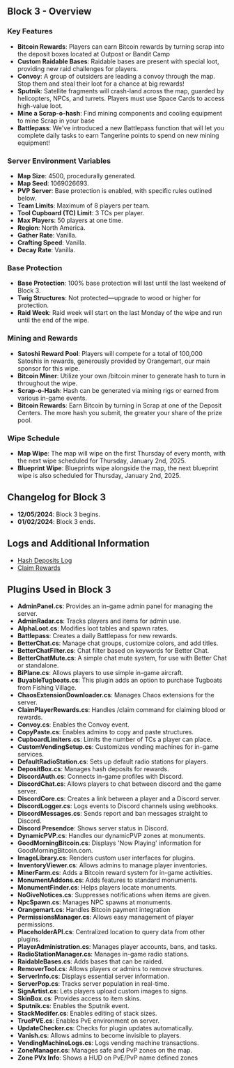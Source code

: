 ## Block 3 - Overview

### Key Features
- **Bitcoin Rewards**: Players can earn Bitcoin rewards by turning scrap into the deposit boxes located at Outpost or Bandit Camp
- **Custom Raidable Bases**: Raidable bases are present with special loot, providing new raid challenges for players.
- **Convoy**: A group of outsiders are leading a convoy through the map. Stop them and steal their loot for a chance at big rewards!
- **Sputnik**: Satellite fragments will crash-land across the map, guarded by helicopters, NPCs, and turrets. Players must use Space Cards to access high-value loot.
- **Mine a Scrap-o-hash**: Find mining components and cooling equipment to mine Scrap in your base
- **Battlepass**: We've introduced a new Battlepass function that will let you complete daily tasks to earn Tangerine points to spend on new mining equipment!

### Server Environment Variables
- **Map Size**: 4500, procedurally generated.
- **Map Seed**: 1069026693.
- **PVP Server**: Base protection is enabled, with specific rules outlined below.
- **Team Limits**: Maximum of 8 players per team.
- **Tool Cupboard (TC) Limit**: 3 TCs per player.
- **Max Players**: 50 players at one time.
- **Region**: North America.
- **Gather Rate**: Vanilla.
- **Crafting Speed**: Vanilla.
- **Decay Rate**: Vanilla.

### Base Protection
- **Base Protection**: 100% base protection will last until the last weekend of Block 3.
- **Twig Structures**: Not protected—upgrade to wood or higher for protection.
- **Raid Week**: Raid week will start on the last Monday of the wipe and run until the end of the wipe. 

### Mining and Rewards
- **Satoshi Reward Pool**: Players will compete for a total of 100,000 Satoshis in rewards, generously provided by Orangemart, our main sponsor for this wipe.
- **Bitcoin Miner**: Utilize your own /bitcoin miner to generate hash to turn in throughout the wipe.
- **Scrap-o-Hash**: Hash can be generated via mining rigs or earned from various in-game events.
- **Bitcoin Rewards**: Earn Bitcoin by turning in Scrap at one of the Deposit Centers. The more hash you submit, the greater your share of the prize pool.

### Wipe Schedule
- **Map Wipe**: The map will wipe on the first Thursday of every month, with the next wipe scheduled for Thursday, January 2nd, 2025.
- **Blueprint Wipe**: Blueprints wipe alongside the map, the next blueprint wipe is also scheduled for Thursday, January 2nd, 2025.

## Changelog for Block 3
- **12/05/2024**: Block 3 begins.
- **01/02/2024**: Block 3 ends.

## Logs and Additional Information
- [Hash Deposits Log](./depositboxlog.json)
- [Claim Rewards](./ClaimPlayerRewards.json)

## Plugins Used in Block 3
- **AdminPanel.cs**: Provides an in-game admin panel for managing the server.
- **AdminRadar.cs**: Tracks players and items for admin use.
- **AlphaLoot.cs**: Modifies loot tables and spawn rates.
- **Battlepass**: Creates a daily Battlepass for new rewards.
- **BetterChat.cs**: Manage chat groups, customize colors, and add titles.
- **BetterChatFilter.cs**: Chat filter based on keywords for Better Chat.
- **BetterChatMute.cs**: A simple chat mute system, for use with Better Chat or standalone.
- **BiPlane.cs**: Allows players to use simple in-game aircraft.
- **BuyableTugboats.cs**: This plugin adds an option to purchase Tugboats from Fishing Village.
- **ChaosExtensionDownloader.cs**: Manages Chaos extensions for the server.
- **ClaimPlayerRewards.cs**: Handles /claim command for claiming blood or rewards.
- **Convoy.cs**: Enables the Convoy event.
- **CopyPaste.cs**: Enables admins to copy and paste structures.
- **CupboardLimiters.cs**: Limits the number of TCs a player can place.
- **CustomVendingSetup.cs**: Customizes vending machines for in-game services.
- **DefaultRadioStation.cs**: Sets up default radio stations for players.
- **DepositBox.cs**: Manages hash deposits for rewards.
- **DiscordAuth.cs**: Connects in-game profiles with Discord.
- **DiscordChat.cs**: Allows players to chat between discord and the game server.
- **DiscordCore.cs**: Creates a link between a player and a Discord server.
- **DiscordLogger.cs**: Logs events to Discord channels using webhooks.
- **DiscordMessages.cs**: Sends report and ban messages straight to Discord.
- **Discord Presendce**: Shows server status in Discord.
- **DynamicPVP.cs**: Handles our dynamicPVP zones at monuments.
- **GoodMorningBitcoin.cs**: Displays 'Now Playing' information for GoodMorningBitcoin.com.
- **ImageLibrary.cs**: Renders custom user interfaces for plugins.
- **InventoryViewer.cs**: Allows admins to manage player inventories.
- **MinerFarm.cs**: Adds a Bitcoin reward system for in-game activities.
- **MonumentAddons.cs**: Adds features to standard monuments.
- **MonumentFinder.cs**: Helps players locate monuments.
- **NoGiveNotices.cs**: Suppresses notifications when items are given.
- **NpcSpawn.cs**: Manages NPC spawns at monuments.
- **Orangemart.cs**: Handles Bitcoin payment integration
- **PermissionsManager.cs**: Allows easy management of player permissions.
- **PlaceholderAPI.cs**: Centralized location to query data from other plugins.
- **PlayerAdministration.cs**: Manages player accounts, bans, and tasks.
- **RadioStationManager.cs**: Manages in-game radio stations.
- **RaidableBases.cs**: Adds bases that can be raided.
- **RemoverTool.cs**: Allows players or admins to remove structures.
- **ServerInfo.cs**: Displays essential server information.
- **ServerPop.cs**: Tracks server population in real-time.
- **SignArtist.cs**: Lets players upload custom images to signs.
- **SkinBox.cs**: Provides access to item skins.
- **Sputnik.cs**: Enables the Sputnik event.
- **StackModifer.cs**: Enables editing of stack sizes.
- **TruePVE.cs**: Enables PvE environment on server.
- **UpdateChecker.cs**: Checks for plugin updates automatically.
- **Vanish.cs**: Allows admins to become invisible to players.
- **VendingMachineLogs.cs**: Logs vending machine transactions.
- **ZoneManager.cs**: Manages safe and PvP zones on the map.
- **Zone PVx Info**: Shows a HUD on PvE/PvP name defined zones
